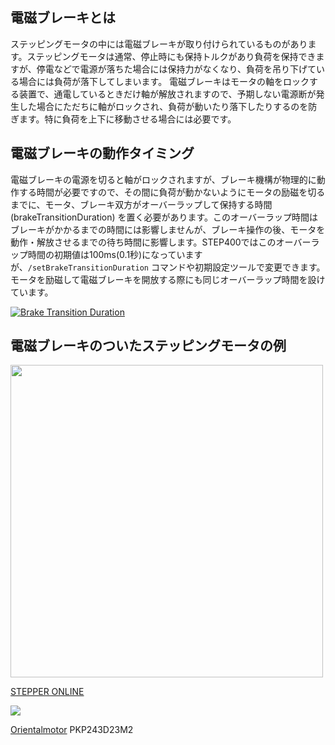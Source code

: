 ## 電磁ブレーキとは
ステッピングモータの中には電磁ブレーキが取り付けられているものがあります。ステッピングモータは通常、停止時にも保持トルクがあり負荷を保持できますが、停電などで電源が落ちた場合には保持力がなくなり、負荷を吊り下げている場合には負荷が落下してしまいます。 電磁ブレーキはモータの軸をロックする装置で、通電しているときだけ軸が解放されますので、予期しない電源断が発生した場合にただちに軸がロックされ、負荷が動いたり落下したりするのを防ぎます。特に負荷を上下に移動させる場合には必要です。

## 電磁ブレーキの動作タイミング
電磁ブレーキの電源を切ると軸がロックされますが、ブレーキ機構が物理的に動作する時間が必要ですので、その間に負荷が動かないようにモータの励磁を切るまでに、モータ、ブレーキ双方がオーバーラップして保持する時間 (brakeTransitionDuration) を置く必要があります。このオーバーラップ時間はブレーキがかかるまでの時間には影響しませんが、ブレーキ操作の後、モータを動作・解放させるまでの待ち時間に影響します。STEP400ではこのオーバーラップ時間の初期値は100ms(0.1秒)になっていますが、`/setBrakeTransitionDuration` コマンドや初期設定ツールで変更できます。
モータを励磁して電磁ブレーキを開放する際にも同じオーバーラップ時間を設けています。

[![Brake Transition Duration](https://ponoor.com/cms/wp-content/uploads/2021/03/brakeTransition.png)](https://ponoor.com/cms/wp-content/uploads/2021/03/brakeTransition.png)

## 電磁ブレーキのついたステッピングモータの例

<a href="https://ponoor.com/cms/wp-content/uploads/2021/03/nema-23-stepper-19nm269ozin-w-brake-friction-torque-20nm283ozin-52372-1000x1000-1.jpg"><img src="https://ponoor.com/cms/wp-content/uploads/2021/03/nema-23-stepper-19nm269ozin-w-brake-friction-torque-20nm283ozin-52372-1000x1000-1.jpg" width="500"></a>

[STEPPER ONLINE](https://www.omc-stepperonline.com/stepper-motor-brake/nema-23-stepper-19nm269ozin-w-brake-friction-torque-20nm283ozin-23hs30-2804d-b200.html)

[![](https://ponoor.com/cms/wp-content/uploads/2021/03/pkp243d-700x525.jpg)](https://ponoor.com/cms/wp-content/uploads/2021/03/pkp243d.jpg)

[Orientalmotor](https://www.orientalmotor.co.jp/) PKP243D23M2